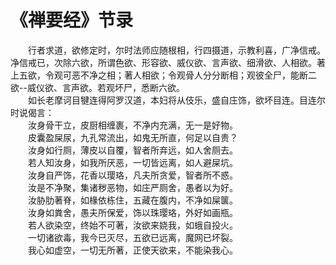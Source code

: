 # 《禅要经》节录
　　行者求道，欲修定时，尔时法师应随根相，行四摄道，示教利喜，广净信戒。净信戒已，次除六欲，所谓色欲、形容欲、威仪欲、言声欲、细滑欲、人相欲。著上五欲，令观可恶不净之相；著人相欲；令观骨人分分断相；观彼全尸，能断二欲--威仪欲、言声欲。若观坏尸，悉断六欲。  
　　如长老摩诃目犍连得阿罗汉道，本妇将从伎乐，盛自庄饰，欲坏目连。目连尔时说偈言：  
　　汝身骨干立，皮厨相缠裹，不净内充满，无一是好物。  
　　皮囊盈屎尿，九孔常流出，如鬼无所直，何足以自贵？  
　　汝身如行厕，薄皮以自覆，智者所弃远，如人舍厕去。  
　　若人知汝身，如我所厌恶，一切皆远离，如人避屎坑。  
　　汝身自严饰，花香以璎珞，凡夫所贪爱，智者所不惑。  
　　汝是不净聚，集诸秽恶物，如庄严厕舍，愚者以为好。  
　　汝胁肋著脊，如椽依栋住，五藏在腹内，不净如屎箧。  
　　汝身如粪舍，愚夫所保爱，饰以珠璎珞，外好如画瓶。  
　　若人欲染空，终始不可著，汝欲来娆我，如蛾自投火。  
　　一切诸欲毒，我今已灭尽，五欲已远离，魔网已坏裂。  
　　我心如虚空，一切无所著，正使天欲来，不能染我心。  